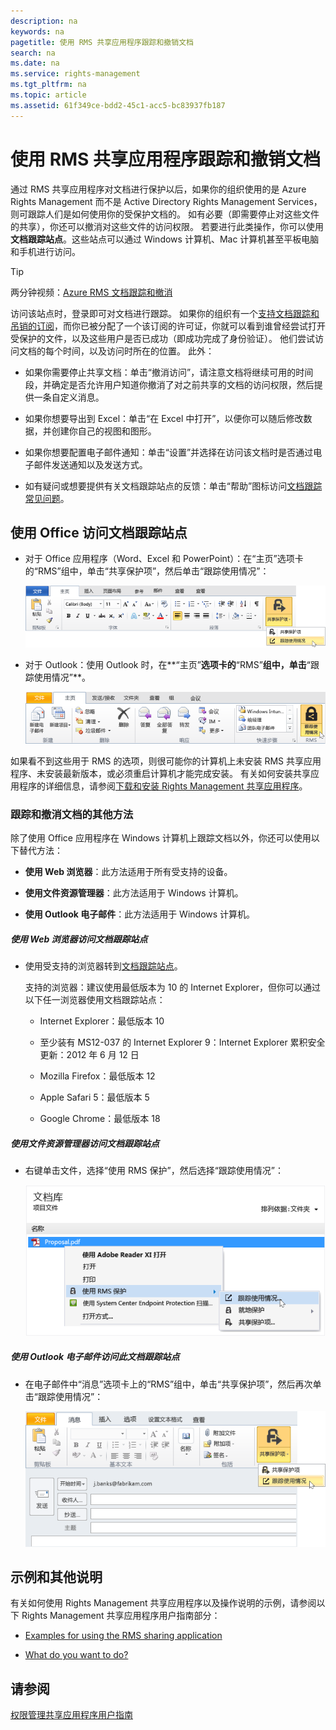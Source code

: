 ```yaml
---
description: na
keywords: na
pagetitle: 使用 RMS 共享应用程序跟踪和撤销文档
search: na
ms.date: na
ms.service: rights-management
ms.tgt_pltfrm: na
ms.topic: article
ms.assetid: 61f349ce-bdd2-45c1-acc5-bc83937fb187
---
```

# 使用 RMS 共享应用程序跟踪和撤销文档
通过 RMS 共享应用程序对文档进行保护以后，如果你的组织使用的是 Azure Rights Management 而不是 Active Directory Rights Management Services，则可跟踪人们是如何使用你的受保护文档的。 如有必要（即需要停止对这些文件的共享），你还可以撤消对这些文件的访问权限。 若要进行此类操作，你可以使用**文档跟踪站点**。这些站点可以通过 Windows 计算机、Mac 计算机甚至平板电脑和手机进行访问。

> [!TIP]
> 两分钟视频：[Azure RMS 文档跟踪和撤消](http://channel9.msdn.com/Series/Information-Protection/Azure-RMS-Document-Tracking-and-Revocation)

访问该站点时，登录即可对文档进行跟踪。 如果你的组织有一个[支持文档跟踪和吊销的订阅](https://technet.microsoft.com/dn858608.aspx)，而你已被分配了一个该订阅的许可证，你就可以看到谁曾经尝试打开受保护的文件，以及这些用户是否已成功（即成功完成了身份验证）。 他们尝试访问文档的每个时间，以及访问时所在的位置。 此外：

-   如果你需要停止共享文档：单击“撤消访问”，请注意文档将继续可用的时间段，并确定是否允许用户知道你撤消了对之前共享的文档的访问权限，然后提供一条自定义消息。

-   如果你想要导出到 Excel：单击“在 Excel 中打开”，以便你可以随后修改数据，并创建你自己的视图和图形。

-   如果你想要配置电子邮件通知：单击“设置”并选择在访问该文档时是否通过电子邮件发送通知以及发送方式。

-   如有疑问或想要提供有关文档跟踪站点的反馈：单击“帮助”图标访问[文档跟踪常见问题](http://go.microsoft.com/fwlink/?LinkId=523977)。

## 使用 Office 访问文档跟踪站点

-   对于 Office 应用程序（Word、Excel 和 PowerPoint）：在“主页”选项卡的“RMS”组中，单击“共享保护项”，然后单击“跟踪使用情况”：

    ![](../Image/ADRMS_MSRMSApp_OfficeToolbarTrackUsage.png)

-   对于 Outlook：使用 Outlook 时，在**“主页”**选项卡的**“RMS”**组中，单击**“跟踪使用情况”**。

    ![](../Image/ADRMS_MSRMSApp_OutlookTrackUsage.png)

如果看不到这些用于 RMS 的选项，则很可能你的计算机上未安装 RMS 共享应用程序、未安装最新版本，或必须重启计算机才能完成安装。 有关如何安装共享应用程序的详细信息，请参阅[下载和安装 Rights Management 共享应用程序](../Topic/Download_and_install_the_Rights_Management_sharing_application.md)。

### 跟踪和撤消文档的其他方法
除了使用 Office 应用程序在 Windows 计算机上跟踪文档以外，你还可以使用以下替代方法：

-   **使用 Web 浏览器**：此方法适用于所有受支持的设备。

-   **使用文件资源管理器**：此方法适用于 Windows 计算机。

-   **使用 Outlook 电子邮件**：此方法适用于 Windows 计算机。

##### 使用 Web 浏览器访问文档跟踪站点

-   使用受支持的浏览器转到[文档跟踪站点](http://go.microsoft.com/fwlink/?LinkId=529562)。

    支持的浏览器：建议使用最低版本为 10 的 Internet Explorer，但你可以通过以下任一浏览器使用文档跟踪站点：

    -   Internet Explorer：最低版本 10

    -   至少装有 MS12-037 的 Internet Explorer 9：Internet Explorer 累积安全更新：2012 年 6 月 12 日

    -   Mozilla Firefox：最低版本 12

    -   Apple Safari 5：最低版本 5

    -   Google Chrome：最低版本 18

##### 使用文件资源管理器访问文档跟踪站点

-   右键单击文件，选择“使用 RMS 保护”，然后选择“跟踪使用情况”：

    ![](../Image/ADRMS_MSRMSApp_ExplorerTrackUsage.png)

##### 使用 Outlook 电子邮件访问此文档跟踪站点

-   在电子邮件中“消息”选项卡上的“RMS”组中，单击“共享保护项”，然后再次单击“跟踪使用情况”：

    ![](../Image/ADRMS_MSRMSApp_OutlookMessageTrackUsage.png)

## 示例和其他说明
有关如何使用 Rights Management 共享应用程序以及操作说明的示例，请参阅以下 Rights Management 共享应用程序用户指南部分：

-   [Examples for using the RMS sharing application](../Topic/Rights_Management_sharing_application_user_guide.md#BKMK_SharingExamples)

-   [What do you want to do?](../Topic/Rights_Management_sharing_application_user_guide.md#BKMK_SharingInstructions)

## 请参阅
[权限管理共享应用程序用户指南](../Topic/Rights_Management_sharing_application_user_guide.md)

